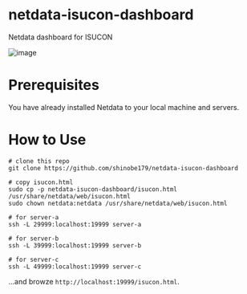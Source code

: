 # netdata-isucon-dashboard
Netdata dashboard for ISUCON

![image](https://cdn-ak.f.st-hatena.com/images/fotolife/b/befs_anne/20200907/20200907004027.png)

# Prerequisites
You have already installed Netdata to your local machine and servers.

# How to Use

```
# clone this repo
git clone https://github.com/shinobe179/netdata-isucon-dashboard

# copy isucon.html
sudo cp -p netdata-isucon-dashboard/isucon.html /usr/share/netdata/web/isucon.html
sudo chown netdata:netdata /usr/share/netdata/web/isucon.html

# for server-a
ssh -L 29999:localhost:19999 server-a

# for server-b
ssh -L 39999:localhost:19999 server-b

# for server-c
ssh -L 49999:localhost:19999 server-c
```

...and browze `http://localhost:19999/isucon.html`.
